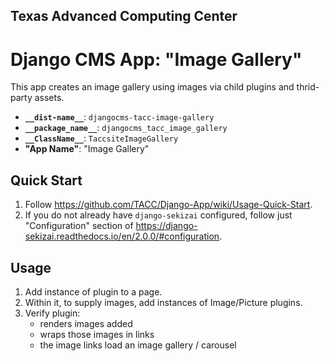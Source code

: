 ## Texas Advanced Computing Center
# Django CMS App: "Image Gallery"

This app creates an image gallery using images via child plugins and thrid-party assets.

<!--This app creates an image gallery using images via child plugins, thrid-party assets, and https://github.com/TACC/Core-Styles.-->

- __`__dist-name__`__: `djangocms-tacc-image-gallery`
- __`__package_name__`__: `djangocms_tacc_image_gallery`
- __`__ClassName__`__: `TaccsiteImageGallery`
- __"App Name"__: "Image Gallery"

## Quick Start

1. Follow https://github.com/TACC/Django-App/wiki/Usage-Quick-Start.
2. If you do not already have `django-sekizai` configured, follow just "Configuration" section of https://django-sekizai.readthedocs.io/en/2.0.0/#configuration.

## Usage

1. Add instance of plugin to a page.
2. Within it, to supply images, add instances of Image/Picture plugins.
3. Verify plugin:
    - renders images added
    - wraps those images in links
    - the image links load an image gallery / carousel
